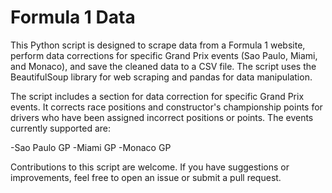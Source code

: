 # Formula 1 Data

This Python script is designed to scrape data from a Formula 1 website, perform data corrections for specific Grand Prix events (Sao Paulo, Miami, and Monaco), and save the cleaned data to a CSV file. The script uses the BeautifulSoup library for web scraping and pandas for data manipulation.

The script includes a section for data correction for specific Grand Prix events. It corrects race positions and constructor's championship points for drivers who have been assigned incorrect positions or points. The events currently supported are:

-Sao Paulo GP
-Miami GP
-Monaco GP

Contributions to this script are welcome. If you have suggestions or improvements, feel free to open an issue or submit a pull request.

